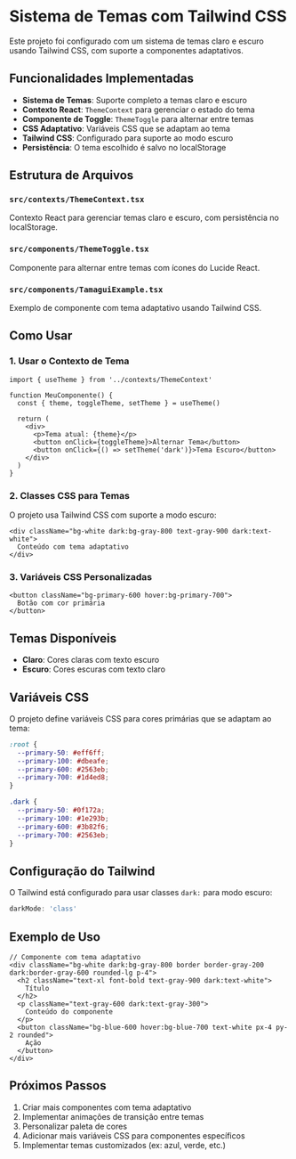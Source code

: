 # Sistema de Temas com Tailwind CSS

Este projeto foi configurado com um sistema de temas claro e escuro usando Tailwind CSS, com suporte a componentes adaptativos.

## Funcionalidades Implementadas

- **Sistema de Temas**: Suporte completo a temas claro e escuro
- **Contexto React**: `ThemeContext` para gerenciar o estado do tema
- **Componente de Toggle**: `ThemeToggle` para alternar entre temas
- **CSS Adaptativo**: Variáveis CSS que se adaptam ao tema
- **Tailwind CSS**: Configurado para suporte ao modo escuro
- **Persistência**: O tema escolhido é salvo no localStorage

## Estrutura de Arquivos

### `src/contexts/ThemeContext.tsx`
Contexto React para gerenciar temas claro e escuro, com persistência no localStorage.

### `src/components/ThemeToggle.tsx`
Componente para alternar entre temas com ícones do Lucide React.

### `src/components/TamaguiExample.tsx`
Exemplo de componente com tema adaptativo usando Tailwind CSS.

## Como Usar

### 1. Usar o Contexto de Tema

```tsx
import { useTheme } from '../contexts/ThemeContext'

function MeuComponente() {
  const { theme, toggleTheme, setTheme } = useTheme()
  
  return (
    <div>
      <p>Tema atual: {theme}</p>
      <button onClick={toggleTheme}>Alternar Tema</button>
      <button onClick={() => setTheme('dark')}>Tema Escuro</button>
    </div>
  )
}
```

### 2. Classes CSS para Temas

O projeto usa Tailwind CSS com suporte a modo escuro:

```tsx
<div className="bg-white dark:bg-gray-800 text-gray-900 dark:text-white">
  Conteúdo com tema adaptativo
</div>
```

### 3. Variáveis CSS Personalizadas

```tsx
<button className="bg-primary-600 hover:bg-primary-700">
  Botão com cor primária
</button>
```

## Temas Disponíveis

- **Claro**: Cores claras com texto escuro
- **Escuro**: Cores escuras com texto claro

## Variáveis CSS

O projeto define variáveis CSS para cores primárias que se adaptam ao tema:

```css
:root {
  --primary-50: #eff6ff;
  --primary-100: #dbeafe;
  --primary-600: #2563eb;
  --primary-700: #1d4ed8;
}

.dark {
  --primary-50: #0f172a;
  --primary-100: #1e293b;
  --primary-600: #3b82f6;
  --primary-700: #2563eb;
}
```

## Configuração do Tailwind

O Tailwind está configurado para usar classes `dark:` para modo escuro:

```ts
darkMode: 'class'
```

## Exemplo de Uso

```tsx
// Componente com tema adaptativo
<div className="bg-white dark:bg-gray-800 border border-gray-200 dark:border-gray-600 rounded-lg p-4">
  <h2 className="text-xl font-bold text-gray-900 dark:text-white">
    Título
  </h2>
  <p className="text-gray-600 dark:text-gray-300">
    Conteúdo do componente
  </p>
  <button className="bg-blue-600 hover:bg-blue-700 text-white px-4 py-2 rounded">
    Ação
  </button>
</div>
```

## Próximos Passos

1. Criar mais componentes com tema adaptativo
2. Implementar animações de transição entre temas
3. Personalizar paleta de cores
4. Adicionar mais variáveis CSS para componentes específicos
5. Implementar temas customizados (ex: azul, verde, etc.)

